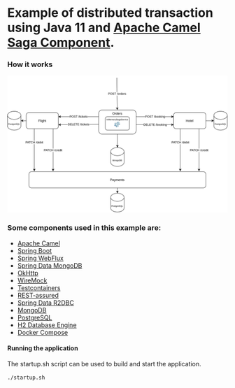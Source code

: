# Example of distributed transaction using Java 11 and [Apache Camel Saga Component](https://camel.apache.org/components/latest/saga-component.html).

### How it works

![](flow-diagram.png)

### Some components used in this example are:
* [Apache Camel](https://camel.apache.org/)
* [Spring Boot](https://spring.io/projects/spring-boot)
* [Spring WebFlux](https://docs.spring.io/spring-framework/docs/current/reference/html/web-reactive.html#webflux)
* [Spring Data MongoDB](https://spring.io/projects/spring-data-mongodb)
* [OkHttp](https://square.github.io/okhttp/)
* [WireMock](http://wiremock.org/)
* [Testcontainers](https://www.testcontainers.org/)
* [REST-assured](https://rest-assured.io/)
* [Spring Data R2DBC](https://spring.io/projects/spring-data-r2dbc)
* [MongoDB](https://www.mongodb.com/)
* [PostgreSQL](https://www.postgresql.org/)
* [H2 Database Engine](https://www.h2database.com/)
* [Docker Compose](https://docs.docker.com/compose/)

#### Running the application
The startup.sh script can be used to build and start the application.
```shell
./startup.sh
```